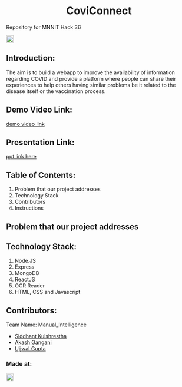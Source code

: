
<h1 align="center">CoviConnect</h1>
<p align="center">
</p>
Repository for MNNIT Hack 36

<a href="https://hack36.com"> <img src="http://bit.ly/BuiltAtHack36" height=20px> </a>


## Introduction:
  The aim is to build a webapp to improve the availability of information regarding COVID and provide a platform where people can share their experiences to help others having similar problems be it related to the disease itself or the vaccination process.
  
  
## Demo Video Link:
  <a href="">demo video link</a>
  
## Presentation Link:
  <a href=""> ppt link here </a>
  
  
## Table of Contents:
1. Problem that our project addresses
2. Technology Stack
3. Contributors
4. Instructions

## Problem that our project addresses

## Technology Stack:
  1) Node.JS
  2) Express
  3) MongoDB
  4) ReactJS
  5) OCR Reader
  6) HTML, CSS and Javascript
  

## Contributors:

Team Name: Manual_Intelligence

* [Siddhant Kulshrestha](https://github.com/sidk003)
* [Akash Gangani](https://github.com/akash1049)
* [Ujjwal Gupta](https://github.com/ujjwalgupta99)


### Made at:
<a href="https://hack36.com"> <img src="http://bit.ly/BuiltAtHack36" height=20px> </a>
